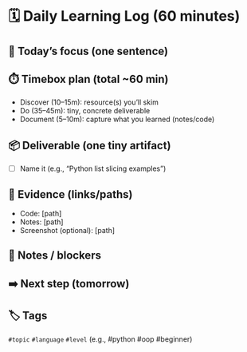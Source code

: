# 🗓️ Daily Learning Log (60 minutes)

## 🎯 Today’s focus (one sentence)


## ⏱️ Timebox plan (total ~60 min)

- Discover (10–15m): resource(s) you’ll skim
- Do (35–45m): tiny, concrete deliverable
- Document (5–10m): capture what you learned (notes/code)

## 📦 Deliverable (one tiny artifact)

- [ ] Name it (e.g., “Python list slicing examples”)

## 🔎 Evidence (links/paths)

- Code: [path]
- Notes: [path]
- Screenshot (optional): [path]

## 🧠 Notes / blockers

## ➡️ Next step (tomorrow)

## 🏷️ Tags

`#topic` `#language` `#level` (e.g., #python #oop #beginner)
